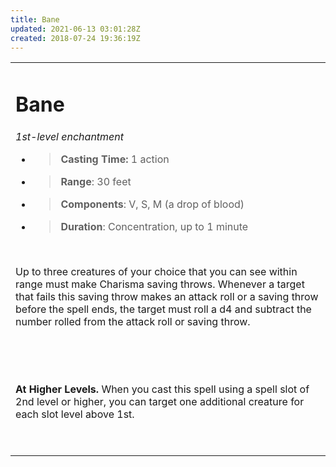 ```yaml
---
title: Bane
updated: 2021-06-13 03:01:28Z
created: 2018-07-24 19:36:19Z
---
```


<table><tbody><tr class="odd"><td><h1 id="bane"><strong>Bane</strong></h1><p><em>1st-level enchantment</em></p><ul><li><blockquote><p><strong>Casting Time:</strong> 1 action</p></blockquote></li><li><blockquote><p><strong>Range</strong>: 30 feet</p></blockquote></li><li><blockquote><p><strong>Components</strong>: V, S, M (a drop of blood)</p></blockquote></li><li><blockquote><p><strong>Duration</strong>: Concentration, up to 1 minute</p></blockquote></li></ul><p> </p><p>Up to three creatures of your choice that you can see within range must make Charisma saving throws. Whenever a target that fails this saving throw makes an attack roll or a saving throw before the spell ends, the target must roll a d4 and subtract the number rolled from the attack roll or saving throw.</p><p> </p><p> </p><p><strong>At Higher Levels.</strong> When you cast this spell using a spell slot of 2nd level or higher, you can target one additional creature for each slot level above 1st.</p><p> </p></td></tr></tbody></table>